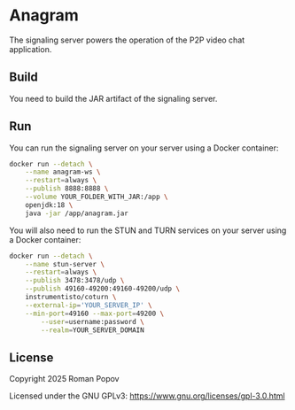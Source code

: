 # Anagram
The signaling server powers the operation of the P2P video chat application.

## Build
You need to build the JAR artifact of the signaling server.

## Run
You can run the signaling server on your server using a Docker container:
```bash
docker run --detach \
	--name anagram-ws \
	--restart=always \
	--publish 8888:8888 \
	--volume YOUR_FOLDER_WITH_JAR:/app \
	openjdk:18 \
	java -jar /app/anagram.jar
```
You will also need to run the STUN and TURN services on your server using a Docker container:
```bash
docker run --detach \
	--name stun-server \
	--restart=always \
	--publish 3478:3478/udp \
	--publish 49160-49200:49160-49200/udp \
	instrumentisto/coturn \
	--external-ip='YOUR_SERVER_IP' \
	--min-port=49160 --max-port=49200 \
        --user=username:password \
        --realm=YOUR_SERVER_DOMAIN
```

## License

Copyright 2025 Roman Popov

Licensed under the GNU GPLv3: https://www.gnu.org/licenses/gpl-3.0.html
